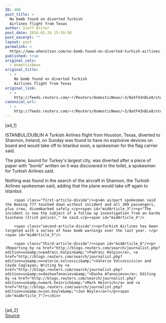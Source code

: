 ```yaml
---
ID: 400
post_title: >
  No bomb found on diverted Turkish
  Airlines flight from Texas
author: Staff Writer
post_date: 2016-01-24 15:59:50
post_excerpt: ""
layout: post
permalink: >
  https://www.whenitson.com/no-bomb-found-on-diverted-turkish-airlines-flight-from-texas/
published: true
original_cats:
  - domesticNews
original_title:
  - >
    No bomb found on diverted Turkish
    Airlines flight from Texas
original_link:
  - >
    http://feeds.reuters.com/~r/Reuters/domesticNews/~3/8atF43nDLe8/story01.htm
canonical_url:
  - >
    http://feeds.reuters.com/~r/Reuters/domesticNews/~3/8atF43nDLe8/story01.htm
---
```

 [ad_1]
<br><div id="articleText">
<span id="midArticle_start"/>

<span class="focusParagraph" readability="9"><p><span class="articleLocation">ISTANBUL/DUBLIN</span> A Turkish Airlines flight from Houston, Texas, diverted to Shannon, Ireland, on Sunday was found to have no explosive devices on board and would take off to Istanbul soon, a spokesman for the flag carrier said. </p></span><span id="midArticle_0"/><p>The plane, bound for Turkey's largest city, was diverted after a piece of paper with "bomb" written on it was discovered in the toilet, a spokesman for Turkish Airlines said. </p><span id="midArticle_1"/><p>Nothing was found in the search of the aircraft in Shannon, the Turkish Airlines spokesman said, adding that the plane would take off again to Istanbul.</p><span id="midArticle_2"/>
        
        <span class="first-article-divide"/><p>An airport spokesman said the Boeing 777 touched down without incident and all 209 passengers, plus crew, disembarked safely.</p><span id="midArticle_3"/><p>"The incident is now the subject of a follow up investigation from an Garda Siochana (Irish police)," he said.</p><span id="midArticle_4"/>
        
        <span class="second-article-divide"/><p>Turkish Airlines has been targeted with a series of hoax bomb warnings over the last year. </p><span id="midArticle_5"/>
        
        <span class="third-article-divide"/><span id="midArticle_6"/><p> (Reporting by <a href="http://blogs.reuters.com/search/journalist.php?edition=us&amp;n=padraic.halpin&amp;">Padraic Halpin</a>, <a href="http://blogs.reuters.com/search/journalist.php?edition=us&amp;n=valerie.volcovici&amp;">Valerie Volcovici</a> and Ceyda Caglayan; Writing by <a href="http://blogs.reuters.com/search/journalist.php?edition=us&amp;n=dashaafanasieva&amp;">Dasha Afanasieva</a>; Editing by <a href="http://blogs.reuters.com/search/journalist.php?edition=us&amp;n=mark.heinrich&amp;">Mark Heinrich</a> and <a href="http://blogs.reuters.com/search/journalist.php?edition=us&amp;n=jon.boyle&amp;">Jon Boyle</a>)</p><span id="midArticle_7"/></div>
<br>[ad_2]
<br><a href="http://feeds.reuters.com/~r/Reuters/domesticNews/~3/8atF43nDLe8/story01.htm">Source </a>
